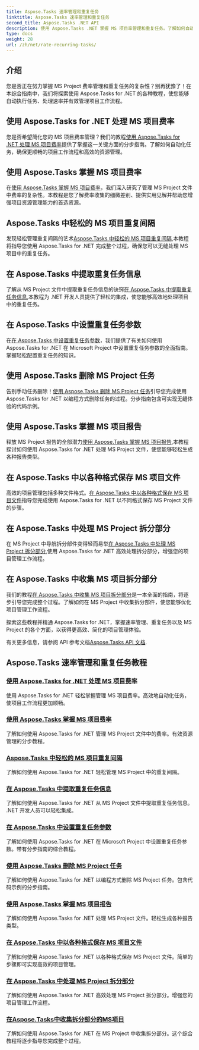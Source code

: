 ```yaml
---
title: Aspose.Tasks 速率管理和重复任务
linktitle: Aspose.Tasks 速率管理和重复任务
second_title: Aspose.Tasks .NET API
description: 使用 Aspose.Tasks .NET 掌握 MS 项目率管理和重复任务。了解如何自动执行任务、处理费率以及管理项目工作流程的拆分部分。
type: docs
weight: 28
url: /zh/net/rate-recurring-tasks/
---
```


## 介绍

您是否正在努力掌握 MS Project 费率管理和重复任务的复杂性？别再犹豫了！在本综合指南中，我们将探索使用 Aspose.Tasks for .NET 的各种教程，使您能够自动执行任务、处理速率并有效管理项目工作流程。

## 使用 Aspose.Tasks for .NET 处理 MS 项目费率
您是否希望简化您的 MS 项目费率管理？我们的教程[使用 Aspose.Tasks for .NET 处理 MS 项目费率](./handling-rates/)提供了掌握这一关键方面的分步指南。了解如何自动化任务，确保更顺畅的项目工作流程和高效的资源管理。

## 使用 Aspose.Tasks 掌握 MS 项目费率
在[使用 Aspose.Tasks 掌握 MS 项目费率](./rate-collection/)，我们深入研究了管理 MS Project 文件中费率的复杂性。本教程是您了解费率收集的细微差别、提供实用见解并帮助您增强项目资源管理能力的首选资源。

## Aspose.Tasks 中轻松的 MS 项目重复间隔
发现轻松管理重复间隔的艺术[Aspose.Tasks 中轻松的 MS 项目重复间隔](./recurring-intervals/),本教程将指导您使用 Aspose.Tasks for .NET 完成整个过程，确保您可以无缝处理 MS 项目中的重复任务。

## 在 Aspose.Tasks 中提取重复任务信息
了解从 MS Project 文件中提取重复任务信息的诀窍[在 Aspose.Tasks 中提取重复任务信息](./recurring-task-information/),本教程为 .NET 开发人员提供了轻松的集成，使您能够高效地处理项目中的重复任务。

## 在 Aspose.Tasks 中设置重复任务参数
在[在 Aspose.Tasks 中设置重复任务参数](./recurring-task-parameters/)，我们提供了有关如何使用 Aspose.Tasks for .NET 在 Microsoft Project 中设置重复任务参数的全面指南。掌握轻松配置重复任务的知识。

## 使用 Aspose.Tasks 删除 MS Project 任务
告别手动任务删除！[使用 Aspose.Tasks 删除 MS Project 任务](./removing-tasks/)引导您完成使用 Aspose.Tasks for .NET 以编程方式删除任务的过程。分步指南包含可实现无缝体验的代码示例。

## 使用 Aspose.Tasks 掌握 MS 项目报告
释放 MS Project 报告的全部潜力[使用 Aspose.Tasks 掌握 MS 项目报告](./report-types/),本教程探讨如何使用 Aspose.Tasks for .NET 处理 MS Project 文件，使您能够轻松生成各种报告类型。

## 在 Aspose.Tasks 中以各种格式保存 MS 项目文件
高效的项目管理包括多种文件格式。[在 Aspose.Tasks 中以各种格式保存 MS 项目文件](./save-file-formats/)指导您完成使用 Aspose.Tasks for .NET 以不同格式保存 MS Project 文件的步骤。

## 在 Aspose.Tasks 中处理 MS Project 拆分部分
在 MS Project 中导航拆分部件变得轻而易举[在 Aspose.Tasks 中处理 MS Project 拆分部分](./split-parts/),使用 Aspose.Tasks for .NET 高效处理拆分部分，增强您的项目管理工作流程。

## 在 Aspose.Tasks 中收集 MS 项目拆分部分
我们的教程[在 Aspose.Tasks 中收集 MS 项目拆分部分](./split-part-collection/)是一本全面的指南，将逐步引导您完成整个过程。了解如何在 MS Project 中收集拆分部件，使您能够优化项目管理工作流程。

探索这些教程并精通 Aspose.Tasks for .NET，掌握速率管理、重复任务以及 MS Project 的各个方面，以获得更高效、简化的项目管理体验。

有关更多信息，请参阅 API 参考文档[Aspose.Tasks API 文档](https://reference.aspose.com/tasks/net/).

## Aspose.Tasks 速率管理和重复任务教程
### [使用 Aspose.Tasks for .NET 处理 MS 项目费率](./handling-rates/)
使用 Aspose.Tasks for .NET 轻松掌握管理 MS 项目费率。高效地自动化任务，使项目工作流程更加顺畅。
### [使用 Aspose.Tasks 掌握 MS 项目费率](./rate-collection/)
了解如何使用 Aspose.Tasks for .NET 管理 MS Project 文件中的费率。有效资源管理的分步教程。
### [Aspose.Tasks 中轻松的 MS 项目重复间隔](./recurring-intervals/)
了解如何使用 Aspose.Tasks for .NET 轻松管理 MS Project 中的重复间隔。
### [在 Aspose.Tasks 中提取重复任务信息](./recurring-task-information/)
了解如何使用 Aspose.Tasks for .NET 从 MS Project 文件中提取重复任务信息。 .NET 开发人员可以轻松集成。
### [在 Aspose.Tasks 中设置重复任务参数](./recurring-task-parameters/)
了解如何使用 Aspose.Tasks for .NET 在 Microsoft Project 中设置重复任务参数。带有分步指南的综合教程。
### [使用 Aspose.Tasks 删除 MS Project 任务](./removing-tasks/)
了解如何使用 Aspose.Tasks for .NET 以编程方式删除 MS Project 任务。包含代码示例的分步指南。
### [使用 Aspose.Tasks 掌握 MS 项目报告](./report-types/)
了解如何使用 Aspose.Tasks for .NET 处理 MS Project 文件。轻松生成各种报告类型。
### [在 Aspose.Tasks 中以各种格式保存 MS 项目文件](./save-file-formats/)
了解如何使用 Aspose.Tasks for .NET 以各种格式保存 MS Project 文件。简单的步骤即可实现高效的项目管理。
### [在 Aspose.Tasks 中处理 MS Project 拆分部分](./split-parts/)
了解如何使用 Aspose.Tasks for .NET 高效处理 MS Project 拆分部分。增强您的项目管理工作流程。
### [在Aspose.Tasks中收集拆分部分的MS项目](./split-part-collection/)
了解如何使用 Aspose.Tasks for .NET 在 MS Project 中收集拆分部分。这个综合教程将逐步指导您完成整个过程。